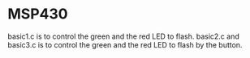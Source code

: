 # MSP430
basic1.c is to control the green and the red LED to flash.
basic2.c and basic3.c is to control the green and the red LED to flash by the button.
